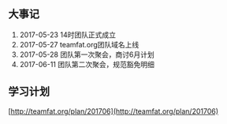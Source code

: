 ## 大事记
1. 2017-05-23 14时团队正式成立
2. 2017-05-27 teamfat.org团队域名上线
3. 2017-05-28 团队第一次聚会，商讨6月计划
4. 2017-06-11 团队第二次聚会，规范豁免明细

## 学习计划
[http://teamfat.org/plan/201706](http://teamfat.org/plan/201706)